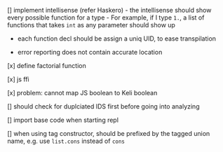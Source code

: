 [] implement intellisense (refer Haskero)
    - the intellisense should show every possible function for a type
    - For example, if I type `1.`, a list of functions that takes `int` as any parameter should show up


- each function decl should be assign a uniq UID, to ease transpilation

- error reporting does not contain accurate location

[x] define factorial function

[x] js ffi

[x] problem: cannot map JS boolean to Keli boolean

[] should check for duplciated IDS first before going into analyzing

[] import base code when starting repl

[] when using tag constructor, should be prefixed by the tagged union name, e.g. use `list.cons` instead of `cons`